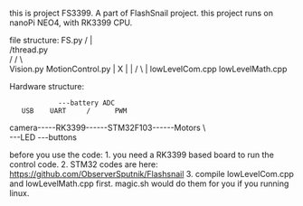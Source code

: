 this is project FS3399. A part of FlashSnail project.
this project runs on nanoPi NEO4, with RK3399 CPU.

file structure:
	      FS.py
	    /   |   \
	   /thread.py\
	  /   /   \   \
      Vision.py   MotionControl.py
	  |     X  	 |
          |    / \ 	 |
lowLevelCom.cpp   lowLevelMath.cpp
  
Hardware structure:

			    ---battery ADC
       USB	  UART	   /      PWM
camera-----RK3399------STM32F103------Motors
		\	   \
		 ---LED     ---buttons
							 
							 
before you use the code:
	1. you need a RK3399 based board to run the control code.
	2. STM32 codes are here: https://github.com/ObserverSputnik/Flashsnail
	3. compile lowLevelCom.cpp and lowLevelMath.cpp first. magic.sh would do them for you if you running linux.
  


